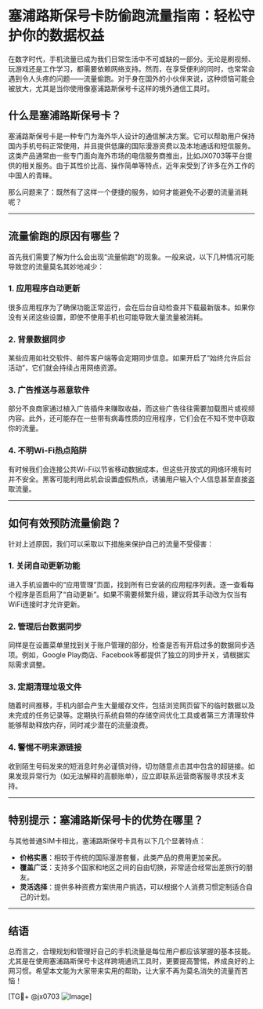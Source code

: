 # 塞浦路斯保号卡防偷跑流量指南：轻松守护你的数据权益

在数字时代，手机流量已成为我们日常生活中不可或缺的一部分。无论是刷视频、玩游戏还是工作学习，都需要依赖网络支持。然而，在享受便利的同时，也常常会遇到令人头疼的问题——流量偷跑。对于身在国外的小伙伴来说，这种烦恼可能会被放大，尤其是当你使用像塞浦路斯保号卡这样的境外通信工具时。

## 什么是塞浦路斯保号卡？

塞浦路斯保号卡是一种专门为海外华人设计的通信解决方案。它可以帮助用户保持国内手机号码正常使用，并且提供低廉的国际漫游资费以及本地通话和短信服务。这类产品通常由一些专门面向海外市场的电信服务商推出，比如JX0703等平台提供的相关服务。由于其性价比高、操作简单等特点，近年来受到了许多在外工作的中国人的青睐。

那么问题来了：既然有了这样一个便捷的服务，如何才能避免不必要的流量消耗呢？

---

## 流量偷跑的原因有哪些？

首先我们需要了解为什么会出现“流量偷跑”的现象。一般来说，以下几种情况可能导致您的流量莫名其妙地减少：

### 1. 应用程序自动更新
很多应用程序为了确保功能正常运行，会在后台自动检查并下载最新版本。如果你没有关闭这些设置，即使不使用手机也可能导致大量流量被消耗。

### 2. 背景数据同步
某些应用如社交软件、邮件客户端等会定期同步信息。如果开启了“始终允许后台活动”，它们就会持续占用网络资源。

### 3. 广告推送与恶意软件
部分不良商家通过植入广告插件来赚取收益，而这些广告往往需要加载图片或视频内容。此外，还可能存在一些带有病毒性质的应用程序，它们会在不知不觉中窃取你的流量。

### 4. 不明Wi-Fi热点陷阱
有时候我们会连接公共Wi-Fi以节省移动数据成本，但这些开放式的网络环境有时并不安全。黑客可能利用此机会设置虚假热点，诱骗用户输入个人信息甚至直接盗取流量。

---

## 如何有效预防流量偷跑？

针对上述原因，我们可以采取以下措施来保护自己的流量不受侵害：

### 1. 关闭自动更新功能
进入手机设置中的“应用管理”页面，找到所有已安装的应用程序列表。逐一查看每个程序是否启用了“自动更新”。如果不需要频繁升级，建议将其手动改为仅当有WiFi连接时才允许更新。

### 2. 管理后台数据同步
同样是在设置菜单里找到关于账户管理的部分，检查是否有开启过多的数据同步选项。例如，Google Play商店、Facebook等都提供了独立的同步开关，请根据实际需求调整。

### 3. 定期清理垃圾文件
随着时间推移，手机内部会产生大量缓存文件，包括浏览网页留下的临时数据以及未完成的任务记录等。定期执行系统自带的存储空间优化工具或者第三方清理软件能够帮助释放内存，同时减少潜在的流量浪费。

### 4. 警惕不明来源链接
收到陌生号码发来的短消息时务必谨慎对待，切勿随意点击其中包含的超链接。如果发现异常行为（如无法解释的高额账单），应立即联系运营商客服寻求技术支持。

---

## 特别提示：塞浦路斯保号卡的优势在哪里？

与其他普通SIM卡相比，塞浦路斯保号卡具有以下几个显著特点：

- **价格实惠**：相较于传统的国际漫游套餐，此类产品的费用更加亲民。
- **覆盖广泛**：支持多个国家和地区之间的自由切换，非常适合经常出差旅行的朋友。
- **灵活选择**：提供多种资费方案供用户挑选，可以根据个人消费习惯定制适合自己的计划。

---

## 结语

总而言之，合理规划和管理好自己的手机流量是每位用户都应该掌握的基本技能。尤其是在使用塞浦路斯保号卡这样跨境通讯工具时，更要提高警惕，养成良好的上网习惯。希望本文能为大家带来实用的帮助，让大家不再为莫名消失的流量而苦恼！

[TG💪+ @jx0703 ![Image](https://github.com/user-attachments/assets/dbca1d08-cadb-493c-b0ec-ad6f7a83f270)]